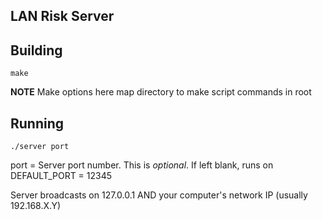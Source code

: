 LAN Risk Server
------------

Building
----------

    make

**NOTE** Make options here map directory to make script commands in root


Running
-------

    ./server port

port = Server port number. This is *optional*. If left blank, runs on DEFAULT_PORT = 12345

Server broadcasts on 127.0.0.1 AND your computer's network IP (usually 192.168.X.Y)
